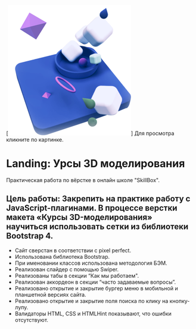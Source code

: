 [![Header](https://github.com/EvseevRoman/Landing_3d_modeling_courses/blob/main/img/hero__img_690.png)]             Для просмотра кликните по картинке.
# Landing: Урсы 3D моделирования
Практическая работа по вёрстке в онлайн школе "SkillBox".
## Цель работы: Закрепить на практике работу с JavaScript-плагинами. В процессе верстки макета «Курсы 3D-моделирования» научиться использовать сетки из библиотеки Bootstrap 4.
- Сайт сверстан в соответствии с pixel perfect.
- Использована библиотека Bootstrap.
- При именовании классов использована методология БЭМ.
- Реализован слайдер с помощью Swiper.
- Реализованы табы в секции “Как мы работаем".
- Реализован аккордеон в секции “часто задаваемые вопросы”.
- Реализовано открытие и закрытие бургер меню в мобильной и планшетной версиях сайта.
- Реализовано открытие и закрытие поля поиска по клику на кнопку-лупу.
- Валидаторы HTML, CSS и HTMLHint показывают, что ошибки отсутствуют. 
